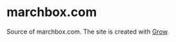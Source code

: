 marchbox.com
============

Source of marchbox.com. The site is created with [Grow](http://grow.io).
